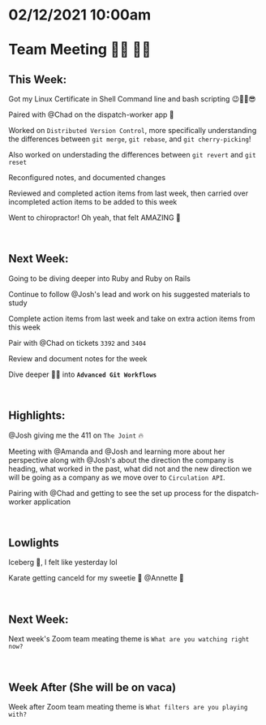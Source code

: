 # **02/12/2021 10:00am <br> <br> Team Meeting 🙋‍♂️ 🙋‍♀️**

## **This Week:**

Got my Linux Certificate in Shell Command line and bash scripting 😉👊🔥😎

Paired with @Chad on the dispatch-worker app 🔱

Worked on `Distributed Version Control`, more specifically understanding the differences between `git merge`, `git rebase`, and `git cherry-picking`!

Also worked on understading the differences between `git revert` and `git reset`

Reconfigured notes, and documented changes

Reviewed and completed action items from last week, then carried over incompleted action items to be added to this week

Went to chiropractor! Oh yeah, that felt AMAZING 💯

&nbsp;

## **Next Week:**

Going to be diving deeper into Ruby and Ruby on Rails

Continue to follow @Josh's lead and work on his suggested materials to study

Complete action items from last week and take on extra action items from this week

Pair with @Chad on tickets `3392` and `3404`

Review and document notes for the week

Dive deeper 👨‍🚀 into **`Advanced Git Workflows`**

&nbsp;

## **Highlights:**

@Josh giving me the 411 on `The Joint` 🔥

Meeting with @Amanda and @Josh and learning more about her perspective along with @Josh's about the direction the company is heading, what worked in the past, what did not and the new direction we will be going as a company as we move over to `Circulation API`.

Pairing with @Chad and getting to see the set up process for the dispatch-worker application

&nbsp;

## **Lowlights**

Iceberg 🥶, I felt like yesterday lol 

Karate getting canceld for my sweetie 🥰 @Annette 🥋

&nbsp;

## **Next Week:**

Next week's Zoom team meating theme is `What are you watching right now?` 

&nbsp;

## **Week After (She will be on vaca)**
Week after Zoom team meating theme is `What filters are you playing with?`